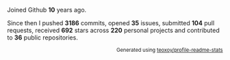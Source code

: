 Joined Github **10** years ago.

Since then I pushed **3186** commits, opened **35** issues, submitted **104** pull requests, received **692** stars across **220** personal projects and contributed to **36** public repositories.

<p align="right"><sub>Generated using <a href="https://github.com/marketplace/actions/profile-readme-stats">teoxoy/profile-readme-stats</a></sub></p>
